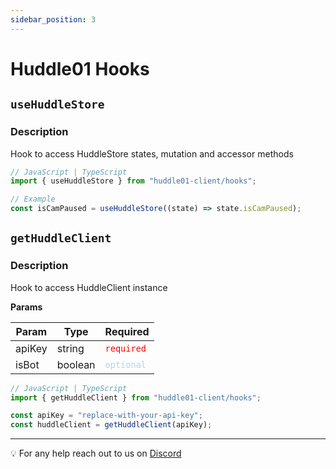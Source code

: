 ```yaml
---
sidebar_position: 3
---
```


# Huddle01 Hooks

## `useHuddleStore`

### Description

Hook to access HuddleStore states, mutation and accessor methods

```jsx
// JavaScript | TypeScript
import { useHuddleStore } from "huddle01-client/hooks";

// Example
const isCamPaused = useHuddleStore((state) => state.isCamPaused);
```

## `getHuddleClient`

### Description

Hook to access HuddleClient instance

**Params**

| Param  | Type    | Required                                  |
| ------ | ------- | ----------------------------------------- |
| apiKey | string  | <font color="red">`required`</font>       |
| isBot  | boolean | <font color="lightblue">`optional`</font> |

```jsx
// JavaScript | TypeScript
import { getHuddleClient } from "huddle01-client/hooks";

const apiKey = "replace-with-your-api-key";
const huddleClient = getHuddleClient(apiKey);
```

---

💡 For any help reach out to us on
[Discord](https://discord.com/invite/EYqfS32jYc)
